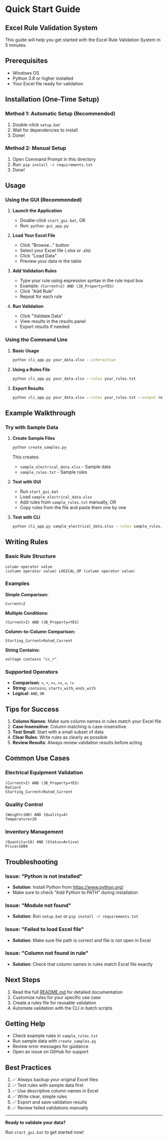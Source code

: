 # Quick Start Guide

## Excel Rule Validation System

This guide will help you get started with the Excel Rule Validation System in 5 minutes.

## Prerequisites

- Windows OS
- Python 3.8 or higher installed
- Your Excel file ready for validation

## Installation (One-Time Setup)

### Method 1: Automatic Setup (Recommended)

1. Double-click `setup.bat`
2. Wait for dependencies to install
3. Done!

### Method 2: Manual Setup

1. Open Command Prompt in this directory
2. Run: `pip install -r requirements.txt`
3. Done!

## Usage

### Using the GUI (Recommended)

1. **Launch the Application**
   - Double-click `start_gui.bat`, OR
   - Run: `python gui_app.py`

2. **Load Your Excel File**
   - Click "Browse..." button
   - Select your Excel file (.xlsx or .xls)
   - Click "Load Data"
   - Preview your data in the table

3. **Add Validation Rules**
   - Type your rule using expression syntax in the rule input box
   - Example: `(Current>2) AND (JB_Property=YES)`
   - Click "Add Rule"
   - Repeat for each rule

4. **Run Validation**
   - Click "Validate Data"
   - View results in the results panel
   - Export results if needed

### Using the Command Line

1. **Basic Usage**
   ```cmd
   python cli_app.py your_data.xlsx --interactive
   ```

2. **Using a Rules File**
   ```cmd
   python cli_app.py your_data.xlsx --rules your_rules.txt
   ```

3. **Export Results**
   ```cmd
   python cli_app.py your_data.xlsx --rules your_rules.txt --output results.txt
   ```

## Example Walkthrough

### Try with Sample Data

1. **Create Sample Files**
   ```cmd
   python create_samples.py
   ```
   This creates:
   - `sample_electrical_data.xlsx` - Sample data
   - `sample_rules.txt` - Sample rules

2. **Test with GUI**
   - Run `start_gui.bat`
   - Load `sample_electrical_data.xlsx`
   - Add rules from `sample_rules.txt` manually, OR
   - Copy rules from the file and paste them one by one

3. **Test with CLI**
   ```cmd
   python cli_app.py sample_electrical_data.xlsx --rules sample_rules.txt
   ```

## Writing Rules

### Basic Rule Structure
```
column operator value
(column operator value) LOGICAL_OP (column operator value)
```

### Examples

**Simple Comparison:**
```
Current>2
```

**Multiple Conditions:**
```
(Current>2) AND (JB_Property=YES)
```

**Column-to-Column Comparison:**
```
Starting_Current>Rated_Current
```

**String Contains:**
```
voltage contains "cc_r"
```

### Supported Operators

- **Comparison**: `>`, `<`, `>=`, `<=`, `=`, `!=`
- **String**: `contains`, `starts_with`, `ends_with`
- **Logical**: `AND`, `OR`

## Tips for Success

1. **Column Names**: Make sure column names in rules match your Excel file
2. **Case Insensitive**: Column matching is case-insensitive
3. **Test Small**: Start with a small subset of data
4. **Clear Rules**: Write rules as clearly as possible
5. **Review Results**: Always review validation results before acting

## Common Use Cases

### Electrical Equipment Validation
```
(Current>2) AND (JB_Property=YES)
Ratio>5
Starting_Current>Rated_Current
```

### Quality Control
```
(Weight>100) AND (Quality=A)
Temperature<20
```

### Inventory Management
```
(Quantity<10) AND (Status=Active)
Price>1000
```

## Troubleshooting

### Issue: "Python is not installed"
- **Solution**: Install Python from https://www.python.org/
- Make sure to check "Add Python to PATH" during installation

### Issue: "Module not found"
- **Solution**: Run `setup.bat` or `pip install -r requirements.txt`

### Issue: "Failed to load Excel file"
- **Solution**: Make sure file path is correct and file is not open in Excel

### Issue: "Column not found in rule"
- **Solution**: Check that column names in rules match Excel file exactly

## Next Steps

1. Read the full [README.md](README.md) for detailed documentation
2. Customize rules for your specific use case
3. Create a rules file for reusable validation
4. Automate validation with the CLI in batch scripts

## Getting Help

- Check example rules in `sample_rules.txt`
- Run sample data with `create_samples.py`
- Review error messages for guidance
- Open an issue on GitHub for support

## Best Practices

1. ✅ Always backup your original Excel files
2. ✅ Test rules with sample data first
3. ✅ Use descriptive column names in Excel
4. ✅ Write clear, simple rules
5. ✅ Export and save validation results
6. ✅ Review failed validations manually

---

**Ready to validate your data?**

Run `start_gui.bat` to get started now!
